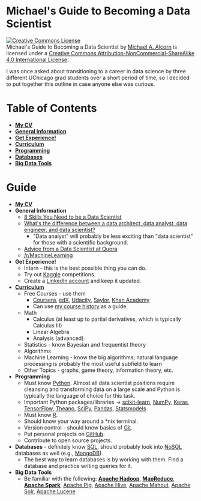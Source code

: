 # Michael's Guide to Becoming a Data Scientist
<a rel="license" href="http://creativecommons.org/licenses/by-nc-sa/4.0/"><img alt="Creative Commons License" style="border-width:0" src="https://i.creativecommons.org/l/by-nc-sa/4.0/88x31.png" /></a><br /><span xmlns:dct="http://purl.org/dc/terms/" href="http://purl.org/dc/dcmitype/Text" property="dct:title" rel="dct:type">Michael's Guide to Becoming a Data Scientist</span> by <a xmlns:cc="http://creativecommons.org/ns#" href="https://sites.google.com/site/michaelaalcorn/" property="cc:attributionName" rel="cc:attributionURL">Michael A. Alcorn</a> is licensed under a <a rel="license" href="http://creativecommons.org/licenses/by-nc-sa/4.0/">Creative Commons Attribution-NonCommercial-ShareAlike 4.0 International License</a>.

I was once asked about transitioning to a career in data science by three different UChicago grad students over a short period of time, so I decided to put together this outline in case anyone else was curious.

Table of Contents
=================

  * [**My CV**](#My-CV)
  * [**General Information**](#General-Information)
  * [**Get Experience!**](#Get-Experience)
  * [**Curriculum**](#Curriculum)
  * [**Programming**](#Programming)
  * [**Databases**](#Databases)
  * [**Big Data Tools**](#Big-Data-Tools)

Guide
=====

- <a name="My-CV"></a>[**My CV**](https://sites.google.com/view/michaelaalcorn/cv)
- <a name="General-Information"></a>**General Information**
  - [8 Skills You Need to be a Data Scientist](http://blog.udacity.com/2014/11/data-science-job-skills.html)
  - [What's the difference between a data architect, data analyst, data engineer, and data scientist?](http://www.quora.com/Whats-the-difference-between-a-data-architect-data-analyst-data-engineer-and-data-scientist)
    - "Data analyst" will probably be less exciting than "data scientist" for those with a scientific background.
  - [Advice from a Data Scientist at Quora](https://www.quora.com/How-can-I-become-a-data-scientist/answers/4451343)
  - [/r/MachineLearning](https://www.reddit.com/r/machinelearning)
- <a name="Get-Experience"></a>**Get Experience!**
  - Intern - this is the best possible thing you can do.
  - Try out [Kaggle](https://www.kaggle.com/) competitions.
  - Create a [LinkedIn account](http://www.linkedin.com/in/michaelaalcorn) and keep it updated.
- <a name="Curriculum"></a>[**Curriculum**](https://github.com/airalcorn2/Michael-s-Data-Science-Curriculum)
  - Free Courses - use them
    - [Coursera](https://www.coursera.org/), [edX](https://www.edx.org/), [Udacity](https://www.udacity.com/), [Saylor](http://www.saylor.org/), [Khan Academy](https://www.khanacademy.org/)
    - Can use [my course history](https://docs.google.com/spreadsheets/d/1CJ4khRtvkr3v-44cfJfVkg_gpGdKgY1DlOzVO8MYAS8/edit#gid=0) as a guide.
  - Math
    - Calculus (at least up to partial derivatives, which is typically Calculus III)
    - Linear Algebra
    - Analysis (advanced)
  - Statistics - know Bayesian and frequentist theory
  - Algorithms
  - Machine Learning - know the big algorithms; natural language processing is probably the most useful subfield to learn
  - Other Topics - graphs, game theory, information theory, etc.
- <a name="Programming"></a>**Programming**
  - Must know [Python](https://www.python.org/). Almost all data scientist positions require cleansing and transforming data on a large scale and Python is typically the language of choice for this task.
  - Important Python packages/libraries → [scikit-learn](http://scikit-learn.org/stable/), [NumPy](http://www.numpy.org/), [Keras](https://keras.io/), [TensorFlow](https://www.tensorflow.org/), [Theano](http://deeplearning.net/software/theano/), [SciPy](http://www.scipy.org/), [Pandas](http://pandas.pydata.org/), [Statsmodels](http://statsmodels.sourceforge.net/)
  - Must know [R](http://www.r-project.org/).
  - Should know your way around a *nix terminal.
  - Version control - should know basics of [Git](https://git-scm.com/).
  - Put personal projects on [GitHub](https://github.com/airalcorn2).
  - Contribute to open source projects.
- <a name="Databases"></a>**Databases** - definitely know [SQL](https://en.wikipedia.org/wiki/SQL), should probably look into [NoSQL](https://en.wikipedia.org/wiki/NoSQL) databases as well (e.g., [MongoDB](https://www.mongodb.com/))
  - The best way to learn databases is by working with them. Find a database and practice writing queries for it.
- <a name="Big-Data-Tools"></a>**Big Data Tools**
  - Be familiar with the following: [**Apache Hadoop**](https://hadoop.apache.org/), [**MapReduce**](http://research.google.com/archive/mapreduce.html), [**Apache Spark**](http://spark.apache.org/), [Apache Pig](https://pig.apache.org/), [Apache Hive](https://hive.apache.org/), [Apache Mahout](http://mahout.apache.org/), [Apache Solr](http://lucene.apache.org/solr/), [Apache Lucene](https://lucene.apache.org/)
